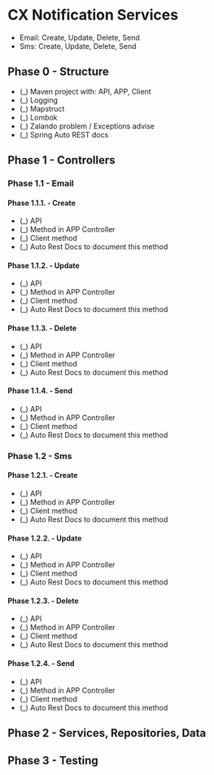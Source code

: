 # CX Notification Services

- Email: Create, Update, Delete, Send
- Sms: Create, Update, Delete, Send

## Phase 0 - Structure

- (_) Maven project with: API, APP, Client
- (_) Logging
- (_) Mapstruct
- (_) Lombok
- (_) Zalando problem / Exceptions advise
- (_) Spring Auto REST docs

## Phase 1 - Controllers

### Phase 1.1 - Email

#### Phase 1.1.1. - Create 
- (_) API
- (_) Method in APP Controller
- (_) Client method
- (_) Auto Rest Docs to document this method

#### Phase 1.1.2. - Update 
- (_) API
- (_) Method in APP Controller
- (_) Client method
- (_) Auto Rest Docs to document this method

#### Phase 1.1.3. - Delete 
- (_) API
- (_) Method in APP Controller
- (_) Client method
- (_) Auto Rest Docs to document this method

#### Phase 1.1.4. - Send 
- (_) API
- (_) Method in APP Controller
- (_) Client method
- (_) Auto Rest Docs to document this method

### Phase 1.2 - Sms

#### Phase 1.2.1. - Create 
- (_) API
- (_) Method in APP Controller
- (_) Client method
- (_) Auto Rest Docs to document this method

#### Phase 1.2.2. - Update 
- (_) API
- (_) Method in APP Controller
- (_) Client method
- (_) Auto Rest Docs to document this method

#### Phase 1.2.3. - Delete 
- (_) API
- (_) Method in APP Controller
- (_) Client method
- (_) Auto Rest Docs to document this method

#### Phase 1.2.4. - Send 
- (_) API
- (_) Method in APP Controller
- (_) Client method
- (_) Auto Rest Docs to document this method

## Phase 2 - Services, Repositories, Data

## Phase 3 - Testing 


